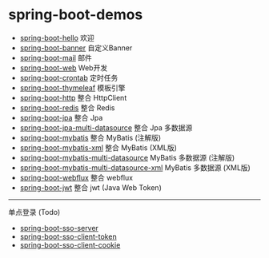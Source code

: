 # spring-boot-demos

- [spring-boot-hello]() 欢迎
- [spring-boot-banner]() 自定义Banner
- [spring-boot-mail]() 邮件
- [spring-boot-web]() Web开发
- [spring-boot-crontab]() 定时任务
- [spring-boot-thymeleaf]() 模板引擎
- [spring-boot-http]() 整合 HttpClient
- [spring-boot-redis]() 整合 Redis
- [spring-boot-jpa]() 整合 Jpa
- [spring-boot-jpa-multi-datasource]() 整合 Jpa 多数据源
- [spring-boot-mybatis]() 整合 MyBatis (注解版)
- [spring-boot-mybatis-xml]() 整合 MyBatis (XML版)
- [spring-boot-mybatis-multi-datasource]() MyBatis 多数据源 (注解版)
- [spring-boot-mybatis-multi-datasource-xml]() MyBatis 多数据源 (XML版)
- [spring-boot-webflux]() 整合 webflux
- [spring-boot-jwt]() 整合 jwt (Java Web Token)

---

单点登录 (Todo)

- [spring-boot-sso-server]()
- [spring-boot-sso-client-token]()
- [spring-boot-sso-client-cookie]()
